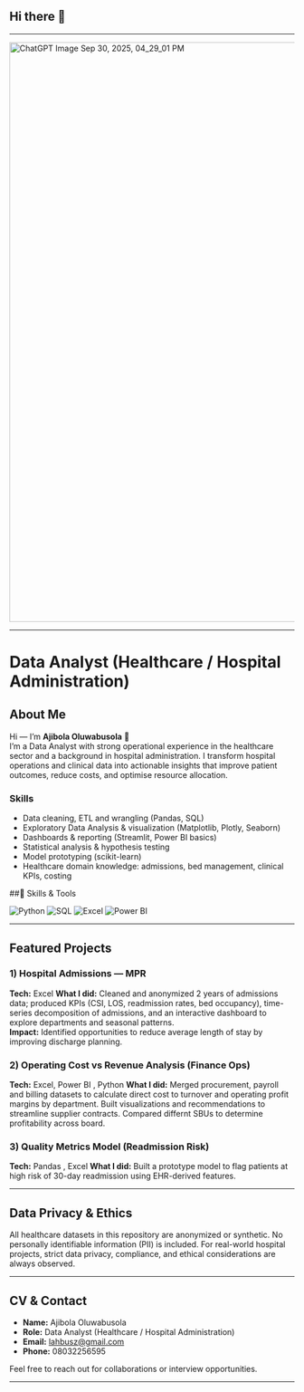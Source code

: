 ## Hi there 👋
---
<img width="1536" height="1024" alt="ChatGPT Image Sep 30, 2025, 04_29_01 PM" src="https://github.com/user-attachments/assets/a0815369-0e20-419d-9652-784c9ff51184" />

---
# Data Analyst (Healthcare / Hospital Administration)


## About Me
Hi — I’m **Ajibola Oluwabusola** 👋  
I’m a Data Analyst with strong operational experience in the healthcare sector and a background in hospital administration. I transform hospital operations and clinical data into actionable insights that improve patient outcomes, reduce costs, and optimise resource allocation.

### Skills
- Data cleaning, ETL and wrangling (Pandas, SQL)
- Exploratory Data Analysis & visualization (Matplotlib, Plotly, Seaborn)
- Dashboards & reporting (Streamlit, Power BI basics)
- Statistical analysis & hypothesis testing
- Model prototyping (scikit-learn)
- Healthcare domain knowledge: admissions, bed management, clinical KPIs, costing

##🔧 Skills & Tools  

![Python](https://img.shields.io/badge/Python-3776AB?style=for-the-badge&logo=python&logoColor=white)     ![SQL](https://img.shields.io/badge/SQL-4479A1?style=for-the-badge&logo=postgresql&logoColor=white)     ![Excel](https://img.shields.io/badge/Excel-217346?style=for-the-badge&logo=microsoft-excel&logoColor=white)    ![Power BI](https://img.shields.io/badge/PowerBI-F2C811?style=for-the-badge&logo=powerbi&logoColor=black)

---

## Featured Projects

### 1) Hospital Admissions — MPR 
**Tech:** Excel 
**What I did:** Cleaned and anonymized 2 years of admissions data; produced KPIs (CSI, LOS, readmission rates, bed occupancy), time-series decomposition of admissions, and an interactive dashboard to explore departments and seasonal patterns.  
**Impact:** Identified opportunities to reduce average length of stay by improving discharge planning.

### 2) Operating Cost vs Revenue Analysis (Finance Ops)
**Tech:** Excel, Power BI , Python
**What I did:** Merged procurement, payroll and billing datasets to calculate direct cost to turnover and operating profit margins by department. Built visualizations and recommendations to streamline supplier contracts. Compared differnt SBUs to determine profitability across board.

### 3) Quality Metrics Model (Readmission Risk)
**Tech:**  Pandas , Excel
**What I did:** Built a prototype model to flag patients at high risk of 30-day readmission using EHR-derived features. 



---

## Data Privacy & Ethics

All healthcare datasets in this repository are anonymized or synthetic. No personally identifiable information (PII) is included. For real-world hospital projects, strict data privacy, compliance, and ethical considerations are always observed.

---

## CV & Contact

* **Name:** Ajibola Oluwabusola
* **Role:** Data Analyst (Healthcare / Hospital Administration)
* **Email:** [lahbusz@gmail.com](mailto:lahbusz@gmail.com)
* **Phone:** 08032256595

Feel free to reach out for collaborations or interview opportunities.

---






